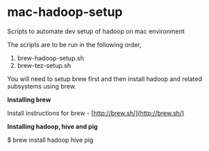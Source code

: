 # mac-hadoop-setup
Scripts to automate dev setup of hadoop on mac environment

The scripts are to be run in the following order,
1. brew-hadoop-setup.sh
2. brew-tez-setup.sh

You will need to setup brew first and then install hadoop and related subsystems using brew.


**Installing brew**

Install instructions for brew - [http://brew.sh/](http://brew.sh/)

**Installing hadoop, hive and pig**

$ brew install hadoop hive pig
